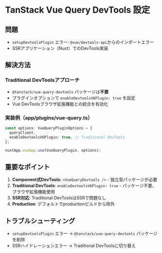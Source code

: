 # TanStack Vue Query DevTools 設定

## 問題

- `setupDevtoolsPlugin` エラー: `@vue/devtools-api`からのインポートエラー
- SSRアプリケーション（Nuxt）でのDevTools実装

## 解決方法

### Traditional DevToolsアプローチ

- `@tanstack/vue-query-devtools` パッケージは**不要**
- プラグインオプションで `enableDevtoolsV6Plugin: true` を設定
- Vue DevToolsブラウザ拡張機能との統合を有効化

### 実装例（app/plugins/vue-query.ts）

```typescript
const options: VueQueryPluginOptions = {
  queryClient,
  enableDevtoolsV6Plugin: true, // Traditional DevTools
};

nuxtApp.vueApp.use(VueQueryPlugin, options);
```

## 重要なポイント

1. **Component式DevTools**: `<VueQueryDevtools />` - 独立型パッケージが必要
2. **Traditional DevTools**: `enableDevtoolsV6Plugin: true` - パッケージ不要、ブラウザ拡張機能使用
3. **SSR対応**: Traditional DevToolsはSSRで問題なし
4. **Production**: デフォルトでproductionビルドから除外

## トラブルシューティング

- `setupDevtoolsPlugin` エラー → `@tanstack/vue-query-devtools` パッケージを削除
- SSRハイドレーションエラー → Traditional DevToolsに切り替え
